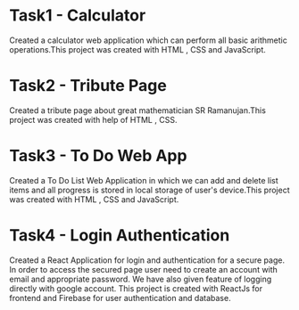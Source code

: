# Task1 - Calculator 
Created a calculator web application which can perform all basic arithmetic operations.This project was created with HTML , CSS and JavaScript.

# Task2 - Tribute Page
Created a tribute page about great mathematician SR Ramanujan.This project was created with help of HTML , CSS.

# Task3 - To Do Web App
Created a To Do List Web Application in which we can add and delete list items and all progress is stored in local storage of user's device.This project was created with HTML , CSS and JavaScript.

# Task4 - Login Authentication
Created a React Application for login and authentication for a secure page. In order to access the secured page user need to create an account with email and appropriate password. We have also given feature of logging directly with google account. This project is created with ReactJs for frontend and Firebase for user authentication and database.
